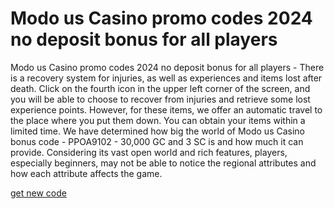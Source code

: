 # Modo us Casino promo codes 2024 no deposit bonus for all players

Modo us Casino promo codes 2024 no deposit bonus for all players - There is a recovery system for injuries, as well as experiences and items lost after death. Click on the fourth icon in the upper left corner of the screen, and you will be able to choose to recover from injuries and retrieve some lost experience points. However, for these items, we offer an automatic travel to the place where you put them down. You can obtain your items within a limited time. We have determined how big the world of Modo us Casino bonus code - PPOA9102 - 30,000 GC and 3 SC is and how much it can provide. Considering its vast open world and rich features, players, especially beginners, may not be able to notice the regional attributes and how each attribute affects the game.

[get new code](https://urcpon.com/modous/)
